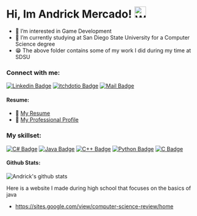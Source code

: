 # Hi, Im Andrick Mercado! <img src="https://user-images.githubusercontent.com/1534150/172605845-b63b82dc-cbff-46f1-b4b0-41c7db605ce8.gif" width="30" alt="Waving hand animation">
- 👀 I’m interested in Game Development
- 🌱 I’m currently studying at San Diego State University for a Computer Science degree
- :grin: The above folder contains some of my work I did during my time at SDSU

### Connect with me:
[![Linkedin Badge](https://img.shields.io/badge/-Andrick-0e76a8?style=flat&labelColor=0e76a8&logo=linkedin&logoColor=white)](https://www.linkedin.com/in/andrick-mercado/)
[![itchdotio Badge](https://img.shields.io/badge/-Andrick-F06446?style=flat&labelColor=F06446&logo=itchdotio&logoColor=white)](https://www.linkedin.com/in/andrick-mercado/)
[![Mail Badge](https://img.shields.io/badge/-Andrick-c0392b?style=flat&labelColor=c0392b&logo=gmail&logoColor=white)](mailto:andrickmercado17@gmail.com)

#### Resume:
- :paperclip: [My Resume](https://docs.google.com/document/d/1NzIuVymJB1AxnmTCS_Wprf9u6-O_Qa-7vnFpc8n5guA/edit?usp=sharing/)
- :paperclip: [My Professional Profile](https://docs.google.com/document/d/1JESnqnv9gjpmYcev_ICYFdJnJYbeJPkby-g46JqC3ds/edit?usp=sharing/)

### My skillset:
[![C# Badge](https://img.shields.io/badge/-C%23-239120?style=for-the-badge&labelColor=black&logo=csharp&logoColor=239120)](#)
[![Java Badge](https://img.shields.io/badge/-Java-ED8B00?style=for-the-badge&labelColor=black&logo=java&logoColor=ED8B00)](#) [![C++ Badge](https://img.shields.io/badge/-c%2B%2B-00599C?style=for-the-badge&labelColor=black&logo=cplusplus&logoColor=00599C)](#) [![Python Badge](https://img.shields.io/badge/-Python-3776AB?style=for-the-badge&labelColor=3776AB&logo=python&logoColor=FFFFFF)](#) [![C Badge](https://img.shields.io/badge/-C-00599C?style=for-the-badge&labelColor=black&logo=c&logoColor=00599C)](#) 

#### Github Stats:

![Andrick's github stats](https://github-readme-stats.vercel.app/api?username=andrick-mercado&count_private=true&theme=tokyonight&hide=contribs,prs)

Here is a website I made during high school that focuses on the basics of java
- https://sites.google.com/view/computer-science-review/home